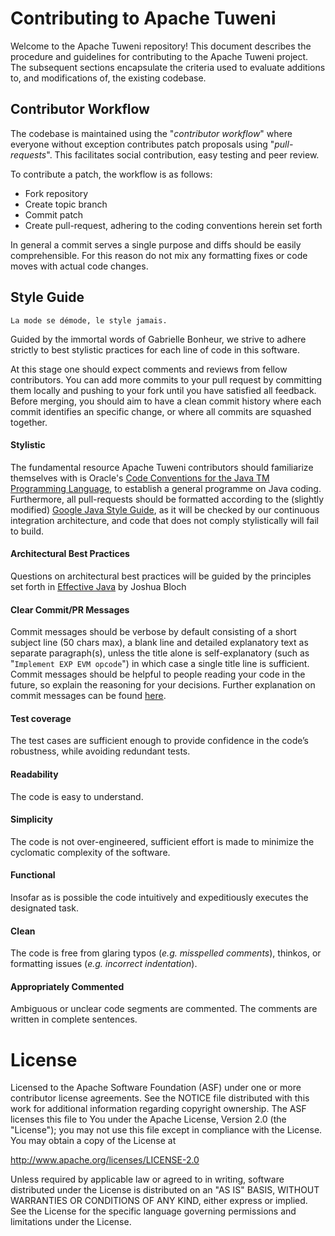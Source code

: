 # Contributing to Apache Tuweni

Welcome to the  Apache Tuweni repository! This document describes the procedure and guidelines for contributing to the Apache Tuweni project. The subsequent sections encapsulate the criteria used to evaluate additions to, and modifications of, the existing codebase.

## Contributor Workflow

The codebase is maintained using the "*contributor workflow*" where everyone without exception contributes patch proposals using "*pull-requests*". This facilitates social contribution, easy testing and peer review.

To contribute a patch, the workflow is as follows:

* Fork repository
* Create topic branch
* Commit patch
* Create pull-request, adhering to the coding conventions herein set forth

In general a commit serves a single purpose and diffs should be easily comprehensible. For this reason do not mix any formatting fixes or code moves with actual code changes.

## Style Guide

`La mode se démode, le style jamais.`

Guided by the immortal words of Gabrielle Bonheur, we strive to adhere strictly to best stylistic practices for each line of code in this software.

At this stage one should expect comments and reviews from fellow contributors. You can add more commits to your pull request by committing them locally and pushing to your fork until you have satisfied all feedback. Before merging, you should aim to have a clean commit history where each commit identifies an specific change, or where all
commits are squashed together.

#### Stylistic

The fundamental resource Apache Tuweni contributors should familiarize themselves with is Oracle's [Code Conventions for the Java TM Programming Language](http://www.oracle.com/technetwork/java/codeconvtoc-136057.html), to establish a general programme on Java coding. Furthermore, all pull-requests should be formatted according to the (slightly modified) [Google Java Style Guide](https://google.github.io/styleguide/javaguide.html), as it will be checked by our continuous integration architecture, and code that does not comply stylistically will fail to build.

#### Architectural Best Practices

Questions on architectural best practices will be guided by the principles set forth in [Effective Java](http://index-of.es/Java/Effective%20Java.pdf) by Joshua Bloch

#### Clear Commit/PR Messages

Commit messages should be verbose by default consisting of a short subject line (50 chars max), a blank line and detailed explanatory text as separate paragraph(s), unless the title alone is self-explanatory (such as "`Implement EXP EVM opcode`") in which case a single title line is sufficient. Commit messages should be helpful to people reading your code in the future, so explain the reasoning for your decisions. Further explanation on commit messages can be found [here](https://chris.beams.io/posts/git-commit/).

#### Test coverage

The test cases are sufficient enough to provide confidence in the code’s robustness, while avoiding redundant tests.

#### Readability

The code is easy to understand.

#### Simplicity

The code is not over-engineered, sufficient effort is made to minimize the cyclomatic complexity of the software.  

#### Functional

Insofar as is possible the code intuitively and expeditiously executes the designated task.

#### Clean

The code is free from glaring typos (*e.g. misspelled comments*), thinkos, or formatting issues (*e.g. incorrect indentation*).

#### Appropriately Commented

Ambiguous or unclear code segments are commented. The comments are written in complete sentences.

# License

Licensed to the Apache Software Foundation (ASF) under one or more contributor license agreements. See the NOTICE
file distributed with this work for additional information regarding copyright ownership. The ASF licenses this file
to You under the Apache License, Version 2.0 (the "License"); you may not use this file except in compliance with the
License. You may obtain a copy of the License at

http://www.apache.org/licenses/LICENSE-2.0

Unless required by applicable law or agreed to in writing, software distributed under the License is distributed on
an "AS IS" BASIS, WITHOUT WARRANTIES OR CONDITIONS OF ANY KIND, either express or implied. See the License for the
specific language governing permissions and limitations under the License.